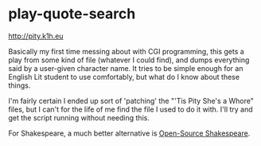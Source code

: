 play-quote-search
=================

http://pity.k1h.eu

Basically my first time messing about with CGI programming, this gets a play
from some kind of file (whatever I could find), and dumps everything said by
a user-given character name. It tries to be simple enough for an English Lit
student to use comfortably, but what do I know about these things.

I'm fairly certain I ended up sort of 'patching' the "'Tis Pity She's a Whore"
files, but I can't for the life of me find the file I used to do it with. I'll
try and get the script running without needing this.

For Shakespeare, a much better alternative is [Open-Source Shakespeare](http://www.opensourceshakespeare.org/views/plays/playmenu.php?WorkID=midsummer).

